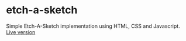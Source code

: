 # etch-a-sketch

Simple Etch-A-Sketch implementation using HTML, CSS and Javascript.
[Live version](https://kabirdugal.github.io/etch-a-sketch/)
